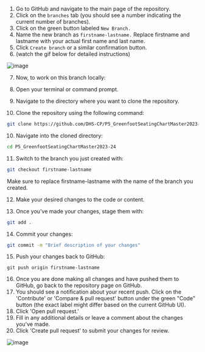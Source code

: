 1. Go to GitHub and navigate to the main page of the repository.
2. Click on the `branches` tab (you should see a number indicating the current number of branches).
3. Click on the green button labeled `New Branch.`
4. Name the new branch as ``firstname-lastname.`` Replace firstname and lastname with your actual first name and last name.
5. Click `Create branch` or a similar confirmation button.
6. (watch the gif below for detailed instructions)

![image](https://im2.ezgif.com/tmp/ezgif-2-c6e2744805.gif)

7. Now, to work on this branch locally:

8. Open your terminal or command prompt.

9. Navigate to the directory where you want to clone the repository.

10. Clone the repository using the following command:
```bash
git clone https://github.com/DHS-CP/P5_GreenfootSeatingChartMaster2023-24.git
```
10. Navigate into the cloned directory:
```bash
cd P5_GreenfootSeatingChartMaster2023-24
```
11. Switch to the branch you just created with:
```bAsh
git checkout firstname-lastname
```
Make sure to replace firstname-lastname with the name of the branch you created.

12. Make your desired changes to the code or content.

13. Once you've made your changes, stage them with:
```bash
git add .
```
14. Commit your changes:
```bash
git commit -m "Brief description of your changes"
```
15. Push your changes back to GitHub:
```
git push origin firstname-lastname
```
16. Once you are done making all changes and have pushed them to GitHub, go back to the repository page on GitHub.
17. You should see a notification about your recent push. Click on the 'Contribute' or 'Compare & pull request' button under the green "Code" button (the exact label might differ based on the current GitHub UI).
18. Click 'Open pull request.'
19. Fill in any additional details or leave a comment about the changes you've made.
20. Click 'Create pull request' to submit your changes for review.

![image](https://im.ezgif.com/tmp/ezgif-1-8686549797.gif)
